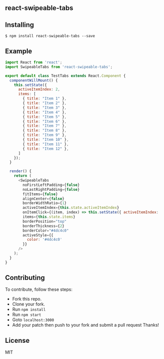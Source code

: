 react-swipeable-tabs
---------------

Installing
------------
```
$ npm install react-swipeable-tabs --save
```

Example
--------------

```javascript
import React from 'react';
import SwipeableTabs from 'react-swipeable-tabs';

export default class TestTabs extends React.Component {
  componentWillMount() {
    this.setState({
      activeItemIndex: 2,
      items: [
        { title: "Item 1" },
        { title: "Item 2" },
        { title: "Item 3" },
        { title: "Item 4" },
        { title: "Item 5" },
        { title: "Item 6" },
        { title: "Item 7" },
        { title: "Item 8" },
        { title: "Item 9" },
        { title: "Item 10" },
        { title: "Item 11" },
        { title: "Item 12" },
      ]
    });
  }

  render() {
    return (
      <SwipeableTabs
        noFirstLeftPadding={false}
        noLastRightPadding={false}
        fitItems={false}
        alignCenter={false}
        borderWidthRatio={1}
        activeItemIndex={this.state.activeItemIndex}
        onItemClick={(item, index) => this.setState({ activeItemIndex: index })}
        items={this.state.items}
        borderPosition="top"
        borderThickness={2}
        borderColor="#4dc4c0"
        activeStyle={{
          color: '#4dc4c0'
        }}
      />
    );  
  }
} 
```

Contributing
--------------
To contribute, follow these steps:
- Fork this repo.
- Clone your fork.
- Run `npm install`
- Run `npm start`
- Goto `localhost:3000`
- Add your patch then push to your fork and submit a pull request
Thanks!

License
---------
MIT
